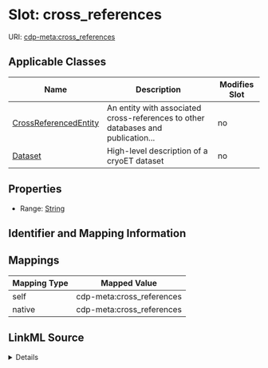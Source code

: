 

# Slot: cross_references

URI: [cdp-meta:cross_references](metadatacross_references)



<!-- no inheritance hierarchy -->





## Applicable Classes

| Name | Description | Modifies Slot |
| --- | --- | --- |
| [CrossReferencedEntity](CrossReferencedEntity.md) | An entity with associated cross-references to other databases and publication... |  no  |
| [Dataset](Dataset.md) | High-level description of a cryoET dataset |  no  |







## Properties

* Range: [String](String.md)





## Identifier and Mapping Information








## Mappings

| Mapping Type | Mapped Value |
| ---  | ---  |
| self | cdp-meta:cross_references |
| native | cdp-meta:cross_references |




## LinkML Source

<details>
```yaml
name: cross_references
alias: cross_references
domain_of:
- CrossReferencedEntity
- Dataset
range: string

```
</details>